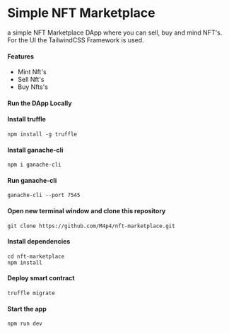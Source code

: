 # Simple NFT Marketplace

a simple NFT Marketplace DApp where you can sell, buy and mind NFT's. For the UI the TailwindCSS Framework is used.

#### Features

- Mint Nft's
- Sell Nft's
- Buy Nfts's

#### Run the DApp Locally

#### Install truffle

```
npm install -g truffle
```

#### Install ganache-cli

```
npm i ganache-cli
```

#### Run ganache-cli

```
ganache-cli --port 7545
```

#### Open new terminal window and clone this repository

```
git clone https://github.com/M4p4/nft-marketplace.git
```

#### Install dependencies

```
cd nft-marketplace
npm install
```

#### Deploy smart contract

```
truffle migrate
```

#### Start the app

```
npm run dev
```
